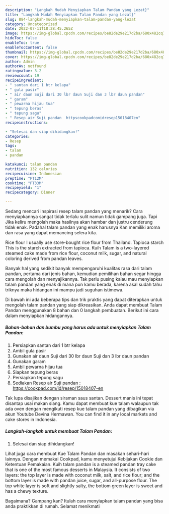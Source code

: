 ```yaml
---
description: "Langkah Mudah Menyiapkan Talam Pandan yang Lezat}"
title: "Langkah Mudah Menyiapkan Talam Pandan yang Lezat}"
slug: 884-langkah-mudah-menyiapkan-talam-pandan-yang-lezat
category: Uncategorized
date: 2022-07-11T18:28:45.265Z
image: https://img-global.cpcdn.com/recipes/be82de29e217d2ba/680x482cq70/talam-pandan-foto-resep-utama.jpg
hideToc: false
enableToc: true
enableTocContent: false
thumbnail: https://img-global.cpcdn.com/recipes/be82de29e217d2ba/680x482cq70/talam-pandan-foto-resep-utama.jpg
cover: https://img-global.cpcdn.com/recipes/be82de29e217d2ba/680x482cq70/talam-pandan-foto-resep-utama.jpg
author: Admin
authorAv: notfound
ratingvalue: 3.2
reviewcount: 19
recipeingredient:
- " santan dari 1 btr kelapa"
- " gula pasir"
- " air daun Suji dari 30 lbr daun Suji dan 3 lbr daun pandan"
- " garam"
- " pewarna hijau tua"
- " tepung beras"
- " tepung sagu"
- " Resep air Suji pandan  httpscookpadcomidresep15018407en"
recipeinstructions:

- "Selesai dan siap dihidangkan!"
categories:
- Resep
tags:
- talam
- pandan

katakunci: talam pandan 
nutrition: 132 calories
recipecuisine: Indonesian
preptime: "PT12M"
cooktime: "PT33M"
recipeyield: "1"
recipecategory: Dinner

---
```



Sedang mencari inspirasi resep talam pandan yang menarik? Cara menyiapkannya sangat tidak terlalu sulit namun tidak gampang juga. Tapi Jika keliru mengolah maka hasilnya akan hambar dan justru cenderung tidak enak. Padahal talam pandan yang enak harusnya Kan memiliki aroma dan rasa yang dapat memancing selera kita.


Rice flour I usually use store-bought rice flour from Thailand. Tapioca starch This is the starch extracted from tapioca. Kuih Talam is a two-layered steamed cake made from rice flour, coconut milk, sugar, and natural coloring derived from pandan leaves.

Banyak hal yang sedikit banyak mempengaruhi kualitas rasa dari talam pandan, pertama dari jenis bahan, kemudian pemilihan bahan segar hingga cara mengolah dan menyajikannya. Tak perlu pusing kalau mau menyiapkan talam pandan yang enak di mana pun kamu berada, karena asal sudah tahu triknya maka hidangan ini mampu jadi suguhan istimewa.


Di bawah ini ada beberapa tips dan trik praktis yang dapat diterapkan untuk mengolah talam pandan yang siap dikreasikan. Anda dapat membuat Talam Pandan menggunakan 8 bahan dan 0 langkah pembuatan. Berikut ini cara dalam menyiapkan hidangannya.

<!--inarticleads1-->

##### Bahan-bahan dan bumbu yang harus ada untuk menyiapkan Talam Pandan:

1. Persiapkan  santan dari 1 btr kelapa
1. Ambil  gula pasir
1. Gunakan  air daun Suji dari 30 lbr daun Suji dan 3 lbr daun pandan
1. Gunakan  garam
1. Ambil  pewarna hijau tua
1. Siapkan  tepung beras
1. Persiapkan  tepung sagu
1. Sediakan  Resep air Suji pandan : https://cookpad.com/id/resep/15018407-en


Tak lupa disajikan dengan siraman saus santan. Dessert manis ini tepat disantap usai makan siang. Kamu dapat membuat kue talam walaupun tak ada oven dengan mengikuti resep kue talam pandan yang dibagikan via akun Youtube Devina Hermawan. You can find it in any local markets and cake stores in Indonesia. 

<!--inarticleads2-->

##### Langkah-langkah untuk membuat Talam Pandan:


1. Selesai dan siap dihidangkan!

Lihat juga cara membuat Kue Talam Pandan dan masakan sehari-hari lainnya. Dengan memakai Cookpad, kamu menyetujui Kebijakan Cookie dan Ketentuan Pemakaian. Kuih talam pandan is a steamed pandan tray cake that is one of the most famous desserts in Malaysia. It consists of two layers: the top layer is made with coconut milk, salt, and rice flour; and the bottom layer is made with pandan juice, sugar, and all-purpose flour. The top white layer is soft and slightly salty, the bottom green layer is sweet and has a chewy texture. 

Bagaimana? Gampang kan? Itulah cara menyiapkan talam pandan yang bisa anda praktikkan di rumah. Selamat menikmati
